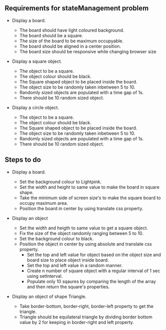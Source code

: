 ## Requirements for stateManagement problem

* Display a board.
	* The board should have light coloured background.
	* The board should be a square.
	* The size of the board to be maximum occupyable.
	* The board should be aligned in a center position.
	* The board size should be responsive while changing browser size

* Display a square object.
	* The object to be a square.
	* The object colour should be black.
	* The Square shaped object to be placed inside the board.
	* The object size to be randomly taken inbetween 5 to 10.
	* Randomly sized objects are populated with a time gap of 1s.
	* There should be 10 random sized object.

* Display a circle object.
	* The object to be a square.
	* The object colour should be black.
	* The Square shaped object to be placed inside the board.
	* The object size to be randomly taken inbetween 5 to 10.
	* Randomly sized objects are populated with a time gap of 1s.
	* There should be 10 random sized object.



## Steps to do

* Display a board.
	* Set the background colour to Lightpink.
	* Set the width and height to same value to make the board in square shape.
	* Take the minimum side of screen size's to make the square board to occupy maximum area.
	* Position the board in center by using translate css property.

* Display an object
	* Set the width and heigth to same value to get a square object.
	* Fix the size of the object randomly ranging between 5 to 10.
	* Set the background colour to black.
  * Position the object in center by using absolute and translate css property.
 	* Set the top and left value for object based on the object size and board size to place object inside board.
	* Set the top and left value in a random manner.
	* Create n number of square object with a regular interval of 1 sec using setInterval.
	* Populate only 10 sqaures by comparing the length of the array and then return the square's properties.

* Display an object of shape Triangle.
	* Take border-bottom, border-right, border-left property to get the triangle.
	* Triangle should be equilateral triangle by dividing border bottom value by 2 for keeping in border-right and left property.

